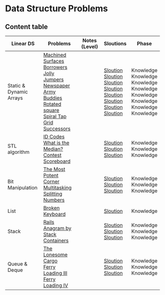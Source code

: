 # Data Structure Problems
## Content table



Linear DS  | Problems | Notes (Level)| Sloutions| Phase
-------------| -------------   |-------------| -------------|-------------
Static & <br> Dynamic Arrays| [Machined Surfaces](https://uva.onlinejudge.org/index.php?option=com_onlinejudge&Itemid=8&page=show_problem&problem=355)<br> [Borrowers](https://uva.onlinejudge.org/index.php?option=com_onlinejudge&Itemid=8&page=show_problem&problem=166)<br>[Jolly Jumpers](https://uva.onlinejudge.org/index.php?option=com_onlinejudge&Itemid=8&page=show_problem&problem=979)<br>[Newspaper](https://uva.onlinejudge.org/index.php?option=com_onlinejudge&Itemid=8&page=show_problem&problem=2315)<br>[Army Buddies](https://uva.onlinejudge.org/index.php?option=onlinejudge&page=show_problem&problem=3778)<br> [Rotated square](https://uva.onlinejudge.org/index.php?option=onlinejudge&page=show_problem&problem=1796)<br>[Spiral Tap](https://uva.onlinejudge.org/index.php?option=onlinejudge&page=show_problem&problem=1861)<br>[Grid Successors](https://uva.onlinejudge.org/index.php?option=onlinejudge&page=show_problem&problem=2628)| <br><br><br><br><br>| [Sloution](https://github.com/basmaashouur/Competitive-Programming/blob/master/Solutions-library/data-strcture-solutions%20/414-UVa.cpp)<br>[Sloution](https://github.com/basmaashouur/Competitive-Programming/blob/master/Solutions-library/data-strcture-solutions%20/230-UVa.cpp)<br> [Sloution](https://github.com/basmaashouur/Competitive-Programming/blob/master/Solutions-library/data-strcture-solutions%20/10038-UVa.cpp)<br> [Sloution](https://github.com/basmaashouur/Competitive-Programming/blob/master/Solutions-library/data-strcture-solutions%20/11340-UVa.cpp)<br> [Sloution](https://github.com/basmaashouur/Competitive-Programming/blob/master/Solutions-library/data-strcture-solutions%20/12356-UVa.cpp)<br>[Sloution]()<br>[Sloution]()<br>[Sloution]()<br>| Knowledge <br> Knowledge <br> Knowledge <br> Knowledge <br> Knowledge <br>Knowledge <br>Knowledge <br>Knowledge 
STL algorithm|[ID Codes](https://uva.onlinejudge.org/index.php?option=com_onlinejudge&Itemid=8&page=show_problem&problem=82)<br>[What is the Median?](https://uva.onlinejudge.org/index.php?option=onlinejudge&page=show_problem&problem=1048)<br>[Contest Scoreboard](https://uva.onlinejudge.org/index.php?option=com_onlinejudge&Itemid=8&page=show_problem&problem=1199)||[Sloution]()<br>[Sloution]()<br>[Sloution]()<br>|Knowledge <br> Knowledge <br> Knowledge <br>
Bit Manipulation|[The Most Potent Corner](https://uva.onlinejudge.org/index.php?option=com_onlinejudge&Itemid=8&page=show_problem&problem=1205)<br>[Multitasking](https://uva.onlinejudge.org/index.php?option=com_onlinejudge&Itemid=8&page=show_problem&problem=3077)<br>[Splitting Numbers](https://uva.onlinejudge.org/index.php?option=com_onlinejudge&Itemid=8&page=show_problem&problem=3084)||[Sloution]()<br>[Sloution]()<br>[Sloution]()<br>|Knowledge <br> Knowledge <br> Knowledge <br>
List|[Broken Keyboard](https://uva.onlinejudge.org/index.php?option=com_onlinejudge&Itemid=8&page=show_problem&problem=3139)||[Sloution]()<br>|Knowledge <br> 
Stack|[Rails](https://uva.onlinejudge.org/index.php?option=onlinejudge&page=show_problem&problem=455)<br>[Anagram by Stack](https://uva.onlinejudge.org/index.php?option=onlinejudge&page=show_problem&problem=673)<br>[Containers](https://uva.onlinejudge.org/index.php?option=com_onlinejudge&Itemid=8&page=show_problem&problem=3503)<br>||[Sloution]()<br>[Sloution]()<br>[Sloution]()<br>|Knowledge <br> Knowledge <br> Knowledge <br>
Queue & Deque|[The Lonesome Cargo](https://uva.onlinejudge.org/index.php?option=onlinejudge&page=show_problem&problem=1113)<br>[Ferry Loading III](https://uva.onlinejudge.org/index.php?option=onlinejudge&page=show_problem&problem=1842)<br>[Ferry Loading IV](https://uva.onlinejudge.org/index.php?option=com_onlinejudge&Itemid=8&page=show_problem&problem=1975)<br>||[Sloution]()<br>[Sloution]()<br>[Sloution]()<br>|Knowledge <br> Knowledge <br> Knowledge <br>
